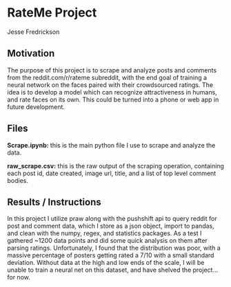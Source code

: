# RateMe Project
Jesse Fredrickson

## Motivation
The purpose of this project is to scrape and analyze posts and comments from the reddit.com/r/rateme subreddit, with the end goal of training a neural network on the faces paired with their crowdsourced ratings. The idea is to develop a model which can recognize attractiveness in humans, and rate faces on its own. This could be turned into a phone or web app in future development.

## Files
**Scrape.ipynb:** this is the main python file I use to scrape and analyze the data. 

**raw_scrape.csv:** this is the raw output of the scraping operation, containing each post id, date created, image url, title, and a list of top level comment bodies.

## Results / Instructions
In this project I utilize praw along with the pushshift api to query reddit for post and comment data, which I store as a json object, import to pandas, and clean with the numpy, regex, and statistics packages. As a test I gathered ~1200 data points and did some quick analysis on them after parsing ratings. Unfortunately, I found that the distribution was poor, with a massive percentage of posters getting rated a 7/10 with a small standard deviation. Without data at the high and low ends of the scale, I will be unable to train a neural net on this dataset, and have shelved the project... for now.
